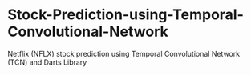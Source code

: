 # Stock-Prediction-using-Temporal-Convolutional-Network
Netflix (NFLX) stock prediction using Temporal Convolutional Network (TCN) and Darts Library
